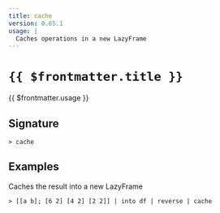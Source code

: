 ```yaml
---
title: cache
version: 0.65.1
usage: |
  Caches operations in a new LazyFrame
---
```


# <code>{{ $frontmatter.title }}</code>

<div style='white-space: pre-wrap;'>{{ $frontmatter.usage }}</div>

## Signature

```> cache ```

## Examples

Caches the result into a new LazyFrame
```shell
> [[a b]; [6 2] [4 2] [2 2]] | into df | reverse | cache
```
